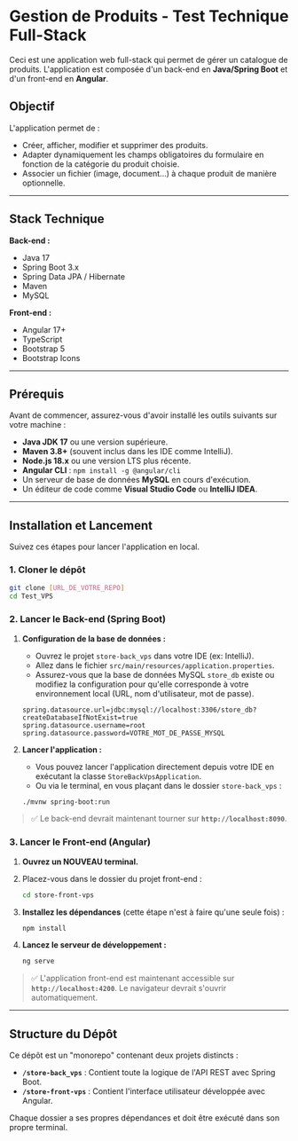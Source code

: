 # Gestion de Produits - Test Technique Full-Stack

Ceci est une application web full-stack qui permet de gérer un catalogue de produits. L'application est composée d'un back-end en **Java/Spring Boot** et d'un front-end en **Angular**.

## Objectif

L'application permet de :
*   Créer, afficher, modifier et supprimer des produits.
*   Adapter dynamiquement les champs obligatoires du formulaire en fonction de la catégorie du produit choisie.
*   Associer un fichier (image, document...) à chaque produit de manière optionnelle.

---

## Stack Technique

**Back-end :**
*   Java 17
*   Spring Boot 3.x
*   Spring Data JPA / Hibernate
*   Maven
*   MySQL

**Front-end :**
*   Angular 17+
*   TypeScript
*   Bootstrap 5
*   Bootstrap Icons

---

## Prérequis

Avant de commencer, assurez-vous d'avoir installé les outils suivants sur votre machine :

*   **Java JDK 17** ou une version supérieure.
*   **Maven 3.8+** (souvent inclus dans les IDE comme IntelliJ).
*   **Node.js 18.x** ou une version LTS plus récente.
*   **Angular CLI** : `npm install -g @angular/cli`
*   Un serveur de base de données **MySQL** en cours d'exécution.
*   Un éditeur de code comme **Visual Studio Code** ou **IntelliJ IDEA**.

---

## Installation et Lancement

Suivez ces étapes pour lancer l'application en local.

### 1. Cloner le dépôt

```bash
git clone [URL_DE_VOTRE_REPO]
cd Test_VPS
```

### 2. Lancer le Back-end (Spring Boot)

1.  **Configuration de la base de données :**
    *   Ouvrez le projet `store-back_vps` dans votre IDE (ex: IntelliJ).
    *   Allez dans le fichier `src/main/resources/application.properties`.
    *   Assurez-vous que la base de données MySQL `store_db` existe ou modifiez la configuration pour qu'elle corresponde à votre environnement local (URL, nom d'utilisateur, mot de passe).
    ```properties
    spring.datasource.url=jdbc:mysql://localhost:3306/store_db?createDatabaseIfNotExist=true
    spring.datasource.username=root
    spring.datasource.password=VOTRE_MOT_DE_PASSE_MYSQL
    ```

2.  **Lancer l'application :**
    *   Vous pouvez lancer l'application directement depuis votre IDE en exécutant la classe `StoreBackVpsApplication`.
    *   Ou via le terminal, en vous plaçant dans le dossier `store-back_vps` :
    ```bash
    ./mvnw spring-boot:run
    ```

> ✅ Le back-end devrait maintenant tourner sur **`http://localhost:8090`**.

### 3. Lancer le Front-end (Angular)

1.  **Ouvrez un NOUVEAU terminal.**
2.  Placez-vous dans le dossier du projet front-end :
    ```bash
    cd store-front-vps
    ```

3.  **Installez les dépendances** (cette étape n'est à faire qu'une seule fois) :
    ```bash
    npm install
    ```

4.  **Lancez le serveur de développement :**
    ```bash
    ng serve
    ```

> ✅ L'application front-end est maintenant accessible sur **`http://localhost:4200`**. Le navigateur devrait s'ouvrir automatiquement.

---

## Structure du Dépôt

Ce dépôt est un "monorepo" contenant deux projets distincts :

*   **`/store-back_vps`** : Contient toute la logique de l'API REST avec Spring Boot.
*   **`/store-front-vps`** : Contient l'interface utilisateur développée avec Angular.

Chaque dossier a ses propres dépendances et doit être exécuté dans son propre terminal.
